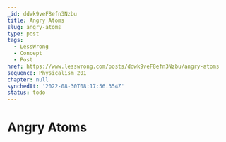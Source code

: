```yaml
---
_id: ddwk9veF8efn3Nzbu
title: Angry Atoms
slug: angry-atoms
type: post
tags:
  - LessWrong
  - Concept
  - Post
href: https://www.lesswrong.com/posts/ddwk9veF8efn3Nzbu/angry-atoms
sequence: Physicalism 201
chapter: null
synchedAt: '2022-08-30T08:17:56.354Z'
status: todo
---
```


# Angry Atoms

